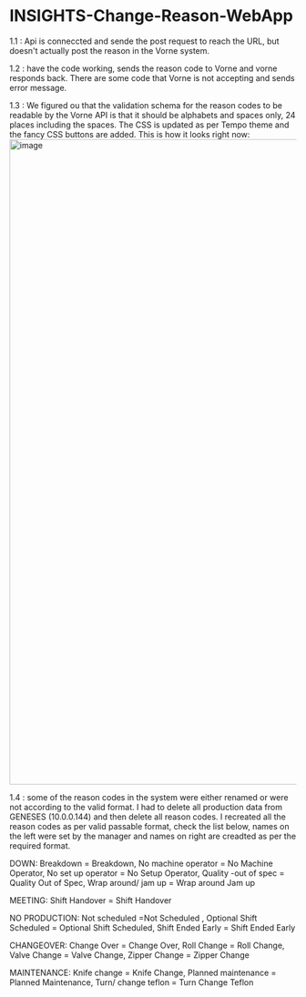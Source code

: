 # INSIGHTS-Change-Reason-WebApp
1.1 : Api is conneccted and sende the post request to reach the URL, but doesn't actually post the reason in the Vorne system.

1.2 : have the code working, sends the reason code to Vorne and vorne responds back. There are some code that Vorne is not accepting and sends error message.

1.3 : We figured ou that the validation schema for the reason codes to be readable by the Vorne API is that it should be alphabets and spaces only, 24 places including the spaces. The CSS is updated as per Tempo theme and the fancy CSS buttons are added. This is how it looks right now: <img width="1134" alt="image" src="https://github.com/Tempo-Flexible-Packaging/INSIGHTS-Change-Reason-WebApp/assets/140524949/b5f3fddf-9187-44e9-a012-31531de35e66">


1.4 : some of the reason codes in the system were either renamed or were not according to the valid format. I had to delete all production data from GENESES (10.0.0.144) and then delete all reason codes. I recreated all the reason codes as per valid passable format, check the list below, names on the left were set by the manager and names on right are creadted as per the required format.

DOWN: 
Breakdown = Breakdown, 
No machine operator = No Machine Operator, 
No set up operator = No Setup Operator, 
Quality -out of spec = Quality Out of Spec, 
Wrap around/ jam up = Wrap around Jam up

MEETING: 
Shift Handover = Shift Handover

NO PRODUCTION: 
Not scheduled =Not Scheduled , 
Optional Shift Scheduled = Optional Shift Scheduled, 
Shift Ended Early = Shift Ended Early

CHANGEOVER: 
Change Over = Change Over, 
Roll Change = Roll Change, 
Valve Change = Valve Change, 
Zipper Change = Zipper Change

MAINTENANCE: 
Knife change = Knife Change, 
Planned maintenance = Planned Maintenance, 
Turn/ change teflon = Turn Change Teflon


